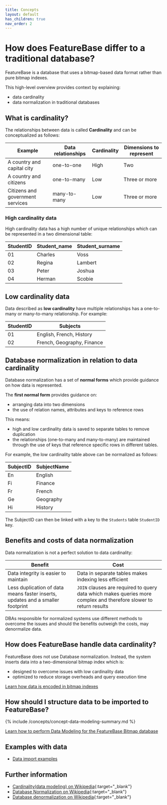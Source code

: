 ```yaml
---
title: Concepts
layout: default
has_children: true
nav_order: 2
---
```

# How does FeatureBase differ to a traditional database?

FeatureBase is a database that uses a bitmap-based data format rather than pure bitmap indexes.

This high-level overview provides context by explaining:
* data cardinality
* data normalization in traditional databases

## What is cardinality?

The relationships between data is called **Cardinality** and can be conceptualized as follows:

| Example | Data relationships | Cardinality | Dimensions to represent |
|---|---|---|---|
| A country and capital city | one-to-one | High | Two |
| A country and citizens | one-to-many | Low | Three or more |
| Citizens and government services | many-to-many | Low | Three or more |

### High cardinality data

High cardinality data has a high number of unique relationships which can be represented in a two dimensional table:

| StudentID | Student_name | Student_surname |
|---|---|---|
| 01 | Charles | Voss |
| 02 | Regina | Lambert |
| 03 | Peter | Joshua |
| 04 | Herman | Scobie |

## Low cardinality data

Data described as **low cardinality** have multiple relationships has a one-to-many or many-to-many relationship. For example:

| StudentID | Subjects |
|---|---|
| 01 | English, French, History |
| 02 | French, Geography, Finance |

## Database normalization in relation to data cardinality

Database normalization has a set of **normal forms** which provide guidance on how data is represented.

The **first normal form** provides guidance on:
* arranging data into two dimensions
* the use of relation names, attributes and keys to reference rows

This means:
* high and low cardinality data is saved to separate tables to remove duplication
* the relationships (one-to-many and many-to-many) are maintained through the use of keys that reference specific rows in different tables.

For example, the low cardinality table above can be normalized as follows:

| SubjectID | SubjectName |
|---|---|
| En | English |
| Fi | Finance |
| Fr | French |
| Ge | Geography |
| Hi | History |

The SubjectID can then be linked with a key to the `Students` table `StudentID` key.

## Benefits and costs of data normalization

Data normalization is not a perfect solution to data cardinality:

| Benefit | Cost |
|---|---|
| Data integrity is easier to maintain | Data in separate tables makes indexing less efficient |
| Less duplication of data means faster inserts, updates and a smaller footprint | `JOIN` clauses are required to query data which makes queries more complex and therefore slower to return results |

DBAs responsible for normalized systems use different methods to overcome the issues and should the benefits outweigh the costs, may denormalize data.

## How does FeatureBase handle data cardinality?

FeatureBase does not use Database normalization. Instead, the system inserts data into a two-dimensional bitmap index which is:
* designed to overcome issues with low cardinality data
* optimized to reduce storage overheads and query execution time

[Learn how data is encoded in bitmap indexes](/docs/concepts/concept-bitmaps)

## How should I structure data to be imported to FeatureBase?

{% include /concepts/concept-data-modeling-summary.md %}

[Learn how to perform Data Modeling for the FeatureBase Bitmap database](/docs/concepts/overview-data-modeling)

## Examples with data

* [Data import examples](/docs/concepts/concept-examples)

## Further information

* [Cardinality(data modeling) on Wikipedia](https://en.wikipedia.org/wiki/Cardinality_(data_modeling)){:target="_blank"}
* [Database Normalization on Wikipedia](https://en.wikipedia.org/wiki/Database_normalization){:target="_blank"}
* [Database denormalization on Wikipedia](https://en.wikipedia.org/wiki/Denormalization){:target="_blank"}
